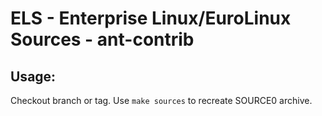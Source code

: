 # ELS - Enterprise Linux/EuroLinux Sources - ant-contrib
 
## Usage:
  Checkout branch or tag. Use `make sources` to recreate  SOURCE0 archive.
